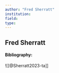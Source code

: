 ```yaml
---
author: "Fred Sherratt"
institution:
field:
type:
---
```


## Fred Sherratt
#### Bibliography:

![[@Sherratt2023-ta]]